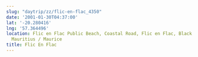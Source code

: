 ```yaml
---
slug: "daytrip/zz/flic-en-flac_4350"
date: '2001-01-30T04:37:00'
lat: '-20.280416'
lng: '57.364496'
location: Flic en Flac Public Beach, Coastal Road, Flic en Flac, Black River, 90512,
  Mauritius / Maurice
title: Flic En Flac
---
```




